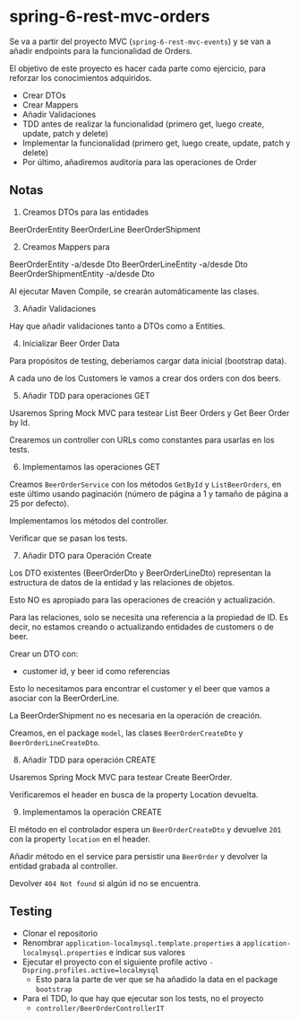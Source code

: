 # spring-6-rest-mvc-orders

Se va a partir del proyecto MVC (`spring-6-rest-mvc-events`) y se van a añadir endpoints para la funcionalidad de Orders.

El objetivo de este proyecto es hacer cada parte como ejercicio, para reforzar los conocimientos adquiridos.

- Crear DTOs
- Crear Mappers
- Añadir Validaciones
- TDD antes de realizar la funcionalidad (primero get, luego create, update, patch y delete)
- Implementar la funcionalidad (primero get, luego create, update, patch y delete)
- Por último, añadiremos auditoría para las operaciones de Order

## Notas

1. Creamos DTOs para las entidades

BeerOrderEntity
BeerOrderLine
BeerOrderShipment

2. Creamos Mappers para

BeerOrderEntity -a/desde Dto
BeerOrderLineEntity -a/desde Dto
BeerOrderShipmentEntity -a/desde Dto

Al ejecutar Maven Compile, se crearán automáticamente las clases.

3. Añadir Validaciones

Hay que añadir validaciones tanto a DTOs como a Entities.

4. Inicializar Beer Order Data

Para propósitos de testing, deberíamos cargar data inicial (bootstrap data).

A cada uno de los Customers le vamos a crear dos orders con dos beers.

5. Añadir TDD para operaciones GET

Usaremos Spring Mock MVC para testear List Beer Orders y Get Beer Order by Id.

Crearemos un controller con URLs como constantes para usarlas en los tests.

6. Implementamos las operaciones GET

Creamos `BeerOrderService` con los métodos `GetById` y `ListBeerOrders`, en este último usando paginación (número de página a 1 y tamaño de página a 25 por defecto).

Implementamos los métodos del controller.

Verificar que se pasan los tests.

7. Añadir DTO para Operación Create

Los DTO existentes (BeerOrderDto y BeerOrderLineDto) representan la estructura de datos de la entidad y las relaciones de objetos.

Esto NO es apropiado para las operaciones de creación y actualización.

Para las relaciones, solo se necesita una referencia a la propiedad de ID. Es decir, no estamos creando o actualizando entidades de customers o de beer.

Crear un DTO con:
  - customer id, y beer id como referencias

Esto lo necesitamos para encontrar el customer y el beer que vamos a asociar con la BeerOrderLine.

La BeerOrderShipment no es necesaria en la operación de creación.

Creamos, en el package `model`, las clases `BeerOrderCreateDto` y `BeerOrderLineCreateDto`.

8. Añadir TDD para operación CREATE

Usaremos Spring Mock MVC para testear Create BeerOrder.

Verificaremos el header en busca de la property Location devuelta.

9. Implementamos la operación CREATE

El método en el controlador espera un `BeerOrderCreateDto` y devuelve `201` con la property `location` en el header.

Añadir método en el service para persistir una `BeerOrder` y devolver la entidad grabada al controller.

Devolver `404 Not found` si algún id no se encuentra.

## Testing

- Clonar el repositorio
- Renombrar `application-localmysql.template.properties` a `application-localmysql.properties` e indicar sus valores
- Ejecutar el proyecto con el siguiente profile activo `-Dspring.profiles.active=localmysql`
  - Esto para la parte de ver que se ha añadido la data en el package `bootstrap`
- Para el TDD, lo que hay que ejecutar son los tests, no el proyecto
  - `controller/BeerOrderControllerIT`
